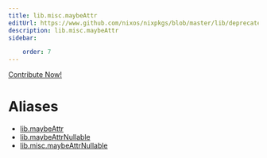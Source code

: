 ```yaml
---
title: lib.misc.maybeAttr
editUrl: https://www.github.com/nixos/nixpkgs/blob/master/lib/deprecated.nix#L42C15
description: lib.misc.maybeAttr
sidebar:

    order: 7
---
```


<a href="https://www.github.com/nixos/nixpkgs/blob/master/lib/deprecated.nix#L42C15">Contribute Now!</a>


# Aliases

- [lib.maybeAttr](./reference/lib/lib-maybeAttr)
- [lib.maybeAttrNullable](./reference/lib/lib-maybeAttrNullable)
- [lib.misc.maybeAttrNullable](./reference/lib/misc/lib-misc-maybeAttrNullable)


